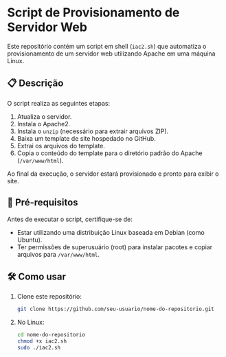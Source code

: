 # Script de Provisionamento de Servidor Web

Este repositório contém um script em shell (`iac2.sh`) que automatiza o provisionamento de um servidor web utilizando Apache em uma máquina Linux.

## 📋 Descrição

O script realiza as seguintes etapas:
1. Atualiza o servidor.
2. Instala o Apache2.
3. Instala o `unzip` (necessário para extrair arquivos ZIP).
4. Baixa um template de site hospedado no GitHub.
5. Extrai os arquivos do template.
6. Copia o conteúdo do template para o diretório padrão do Apache (`/var/www/html`).

Ao final da execução, o servidor estará provisionado e pronto para exibir o site.

## 🚀 Pré-requisitos

Antes de executar o script, certifique-se de:
- Estar utilizando uma distribuição Linux baseada em Debian (como Ubuntu).
- Ter permissões de superusuário (root) para instalar pacotes e copiar arquivos para `/var/www/html`.

## 🛠️ Como usar

1. Clone este repositório:
   ```bash
   git clone https://github.com/seu-usuario/nome-do-repositorio.git

2. No Linux:
   ```bash
   cd nome-do-repositorio
   chmod +x iac2.sh
   sudo ./iac2.sh

